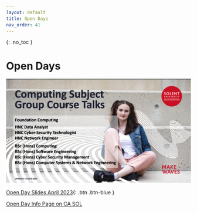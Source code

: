 ```yaml
---
layout: default
title: Open Days
nav_order: 41
---
```

{: .no_toc }

# Open Days

![](images/od_ap_23.png)


[Open Day Slides April 2023](https://learn.solent.ac.uk/pluginfile.php/785769/course/section/1062407/NEW_OD_DAY_SLIDES_April_2023_v2.pptx){: .btn .btn-blue }


[Open Day Info Page on CA SOL](https://learn.solent.ac.uk/course/view.php?id=22663&section=15#tabs-tree-start)
